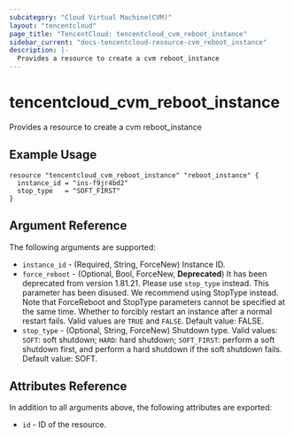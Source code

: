 ```yaml
---
subcategory: "Cloud Virtual Machine(CVM)"
layout: "tencentcloud"
page_title: "TencentCloud: tencentcloud_cvm_reboot_instance"
sidebar_current: "docs-tencentcloud-resource-cvm_reboot_instance"
description: |-
  Provides a resource to create a cvm reboot_instance
---
```


# tencentcloud_cvm_reboot_instance

Provides a resource to create a cvm reboot_instance

## Example Usage

```hcl
resource "tencentcloud_cvm_reboot_instance" "reboot_instance" {
  instance_id = "ins-f9jr4bd2"
  stop_type   = "SOFT_FIRST"
}
```

## Argument Reference

The following arguments are supported:

* `instance_id` - (Required, String, ForceNew) Instance ID.
* `force_reboot` - (Optional, Bool, ForceNew, **Deprecated**) It has been deprecated from version 1.81.21. Please use `stop_type` instead. This parameter has been disused. We recommend using StopType instead. Note that ForceReboot and StopType parameters cannot be specified at the same time. Whether to forcibly restart an instance after a normal restart fails. Valid values are `TRUE` and `FALSE`. Default value: FALSE.
* `stop_type` - (Optional, String, ForceNew) Shutdown type. Valid values: `SOFT`: soft shutdown; `HARD`: hard shutdown; `SOFT_FIRST`: perform a soft shutdown first, and perform a hard shutdown if the soft shutdown fails. Default value: SOFT.

## Attributes Reference

In addition to all arguments above, the following attributes are exported:

* `id` - ID of the resource.



